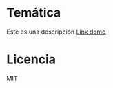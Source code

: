 # Temática
Este es una descripción
[Link demo](https://replit.com/@RoberQU/Trivia-de-analisis-matematico)

# Licencia
MIT